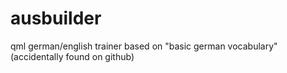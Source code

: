 # ausbuilder
qml german/english trainer based on "basic german vocabulary" (accidentally found on github)
